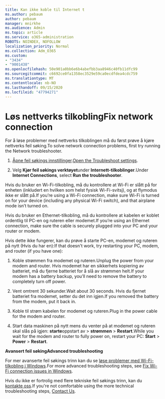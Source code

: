 ```yaml
---
title: Kan ikke koble til Internet t
ms.author: pebaum
author: pebaum
manager: mnirkhe
ms.audience: Admin
ms.topic: article
ms.service: o365-administration
ROBOTS: NOINDEX, NOFOLLOW
localization_priority: Normal
ms.collection: Adm_O365
ms.custom:
- "3434"
- "9001438"
ms.openlocfilehash: 50e901a0bb6e6b4abefbb3aa8946c40fb11dfc99
ms.sourcegitcommit: c6692ce0fa1358ec3529e59ca0ecdfdea4cdc759
ms.translationtype: MT
ms.contentlocale: nb-NO
ms.lasthandoff: 09/15/2020
ms.locfileid: "47794271"
---
```

# <a name="fix-network-connection"></a><span data-ttu-id="9ab26-102">Løs nettverks tilkobling</span><span class="sxs-lookup"><span data-stu-id="9ab26-102">Fix network connection</span></span>

<span data-ttu-id="9ab26-103">For å løse problemer med nettverks tilkoblingen må du først prøve å kjøre nettverks feil søking.</span><span class="sxs-lookup"><span data-stu-id="9ab26-103">To solve network connection problems, first try running the Network troubleshooter.</span></span> 

1. <span data-ttu-id="9ab26-104">[Åpne feil søkings innstillinger](ms-settings:troubleshoot).</span><span class="sxs-lookup"><span data-stu-id="9ab26-104">[Open the Troubleshoot settings](ms-settings:troubleshoot).</span></span>

2. <span data-ttu-id="9ab26-105">Velg **Kjør feil søkings verktøyet**under **Internett-tilkoblinger**.</span><span class="sxs-lookup"><span data-stu-id="9ab26-105">Under **Internet Connections**, select **Run the troubleshooter**.</span></span>

<span data-ttu-id="9ab26-106">Hvis du bruker en Wi-Fi-tilkobling, må du kontrollere at Wi-Fi er slått på for enheten (inkludert en hvilken som helst fysisk Wi-Fi-svitsj), og at flymodus ikke er slått på.</span><span class="sxs-lookup"><span data-stu-id="9ab26-106">If you’re using a Wi-Fi connection, make sure Wi-Fi is turned on for your device (including any physical Wi-Fi switch), and that airplane mode isn’t turned on.</span></span>

<span data-ttu-id="9ab26-107">Hvis du bruker en Ethernet-tilkobling, må du kontrollere at kabelen er koblet ordentlig til PC-en og ruteren eller modemet.</span><span class="sxs-lookup"><span data-stu-id="9ab26-107">If you’re using an Ethernet connection, make sure the cable is securely plugged into your PC and your router or modem.</span></span>

<span data-ttu-id="9ab26-108">Hvis dette ikke fungerer, kan du prøve å starte PC-en, modemet og ruteren på nytt (Hvis du har en):</span><span class="sxs-lookup"><span data-stu-id="9ab26-108">If that doesn't work, try restarting your PC, modem, and router (if you have one):</span></span>

1. <span data-ttu-id="9ab26-109">Koble strømmen fra modemet og ruteren.</span><span class="sxs-lookup"><span data-stu-id="9ab26-109">Unplug the power from your modem and router.</span></span> <span data-ttu-id="9ab26-110">Hvis modemet har en sikkerhets kopiering av batteriet, må du fjerne batteriet for å slå av strømmen helt.</span><span class="sxs-lookup"><span data-stu-id="9ab26-110">If your modem has a battery backup, you’ll need to remove the battery to completely turn off power.</span></span>

2. <span data-ttu-id="9ab26-111">Vent omtrent 30 sekunder.</span><span class="sxs-lookup"><span data-stu-id="9ab26-111">Wait about 30 seconds.</span></span> <span data-ttu-id="9ab26-112">Hvis du fjernet batteriet fra modemet, setter du det inn igjen.</span><span class="sxs-lookup"><span data-stu-id="9ab26-112">If you removed the battery from the modem, put it back in.</span></span>

3. <span data-ttu-id="9ab26-113">Koble til strøm kabelen for modemet og ruteren.</span><span class="sxs-lookup"><span data-stu-id="9ab26-113">Plug in the power cable for the modem and router.</span></span>

4. <span data-ttu-id="9ab26-114">Start data maskinen på nytt mens du venter på at modemet og ruteren skal slås på igjen: **starte**oppstart av  >  **strømmen**  >  **Restart**.</span><span class="sxs-lookup"><span data-stu-id="9ab26-114">While you wait for the modem and router to fully power on, restart your PC: **Start** > **Power** > **Restart**.</span></span>

<span data-ttu-id="9ab26-115">**Avansert feil søking**</span><span class="sxs-lookup"><span data-stu-id="9ab26-115">**Advanced troubleshooting**</span></span>

<span data-ttu-id="9ab26-116">For mer avanserte feil søkings trinn kan du se [løse problemer med Wi-Fi-tilkobling i Windows](https://support.microsoft.com/help/10741?ocid=SMC10741%2F).</span><span class="sxs-lookup"><span data-stu-id="9ab26-116">For more advanced troubleshooting steps, see [Fix Wi-Fi connection issues in Windows](https://support.microsoft.com/help/10741?ocid=SMC10741%2F).</span></span> 

<span data-ttu-id="9ab26-117">Hvis du ikke er fortrolig med flere tekniske feil søkings trinn, kan du [kontakte oss](https://support.microsoft.com/contactus).</span><span class="sxs-lookup"><span data-stu-id="9ab26-117">If you're not comfortable using the more technical troubleshooting steps, [Contact Us](https://support.microsoft.com/contactus).</span></span>
